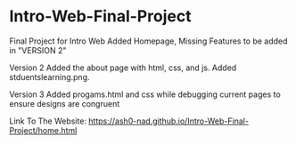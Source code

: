 # Intro-Web-Final-Project
Final Project for Intro Web
Added Homepage, Missing Features to be added in "VERSION 2"

Version 2
Added the about page with html, css, and js. 
Added stduentslearning.png.

Version 3
Added progams.html and css while debugging current pages to ensure designs are congruent

Link To The Website: https://ash0-nad.github.io/Intro-Web-Final-Project/home.html
